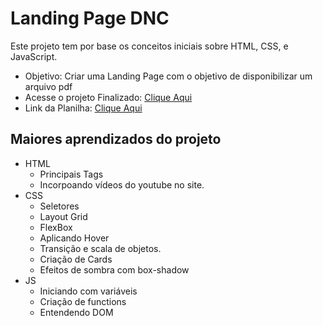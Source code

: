 # Landing Page DNC
Este projeto tem por base os conceitos iniciais sobre HTML, CSS, e JavaScript.
- Objetivo: Criar uma Landing Page com o objetivo de disponibilizar um arquivo pdf
- Acesse o projeto Finalizado: [Clique Aqui](https://rhanoi.github.io/Projeto_Dev_WEB_002-LandingPageDNC/)
- Link da Planilha: [Clique Aqui](https://docs.google.com/spreadsheets/d/1SZXb66bBVfvxOyKH6YvG6iaLOJ1WF-Z9pGEm5rBcx9c/edit?usp=sharing)

## Maiores aprendizados do projeto
- HTML
    - Principais Tags
    - Incorpoando vídeos do youtube no site.
- CSS
    - Seletores
    - Layout Grid
    - FlexBox
    - Aplicando Hover
    - Transição e scala de objetos.
    - Criação de Cards
    - Efeitos de sombra com box-shadow
- JS
    - Iniciando com variáveis
    - Criação de functions
    - Entendendo DOM
